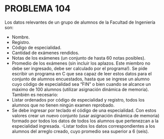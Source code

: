 # PROBLEMA 104

Los datos relevantes de un grupo de alumnos de la Facultad de Ingeniería son: 
- Nombre. 
- Registro. 
- Código de especialidad. 
- Cantidad de exámenes rendidos. 
- Notas de los exámenes (un conjunto de hasta 60 notas posibles). 
- Promedio de los exámenes (sin incluir los aplazos. Este miembro no debe ser ingresado, 
debe ser calculado por el programa!). 
Se pide escribir un programa en C que sea capaz de leer estos datos para el conjunto de alumnos 
encuestados, hasta que se ingrese un alumno cuyo código de especialidad sea “FIN” o bien 
cuando se alcance un máximo de 100 alumnos (utilizar asignación dinámica de memoria). 
También es necesario: 
- Listar ordenados por código de especialidad y registro, todos los alumnos que no tienen 
ningún examen reprobado. 
- Se debe ingresar por teclado el código de una especialidad. Con estos valores crear un 
nuevo conjunto (usar asignación dinámica de memoria) formado por todos los datos de 
todos los alumnos que pertenezcan a la especialidad ingresada.
-Listar todos los datos correspondientes a los alumnos del arreglo creado, cuyo promedio sea 
superior a 6 (seis).